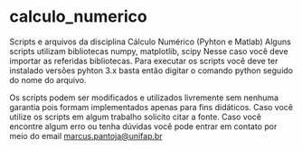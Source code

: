 # calculo_numerico
Scripts e arquivos da disciplina Cálculo Numérico (Pyhton e Matlab)
Alguns scripts utilizam bibliotecas numpy, matplotlib, scipy
Nesse caso você deve importar as referidas bibliotecas. 
Para executar os scripts você deve ter instalado versões pyhton 3.x 
basta então digitar o comando python seguido do nome do arquivo.

Os scripts podem ser modificados e utilizados livremente sem nenhuma garantia pois formam implementados apenas para fins didáticos.
Caso você utilize os scripts em algum trabalho solicito citar a fonte.
Caso você encontre algum erro ou tenha dúvidas você pode entrar em contato por meio do email marcus.pantoja@unifap.br
